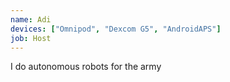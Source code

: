 ```yaml
---
name: Adi
devices: ["Omnipod", "Dexcom G5", "AndroidAPS"]
job: Host
---
```

I do autonomous robots for the army
